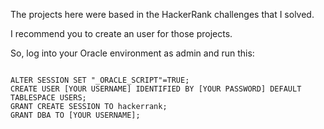 The projects here were based in the HackerRank challenges that I solved.

I recommend you to create an user for those projects.

So, log into your Oracle environment as admin and run this:

<code>
ALTER SESSION SET "_ORACLE_SCRIPT"=TRUE;
CREATE USER [YOUR USERNAME] IDENTIFIED BY [YOUR PASSWORD] DEFAULT TABLESPACE USERS;
GRANT CREATE SESSION TO hackerrank;
GRANT DBA TO [YOUR USERNAME];
</code>
